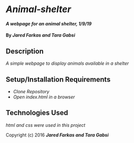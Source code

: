 # _Animal-shelter_

#### _A webpage for an animal shelter, 1/9/19_

#### By _**Jared Farkas and Tara Gabsi**_

## Description

_A simple webpage to display animals available in a shelter_

## Setup/Installation Requirements

* _Clone Repository_
* _Open index.html in a browser_



## Technologies Used

_html and css were used in this project_


Copyright (c) 2016 **_Jared Farkas and Tara Gabsi_**
